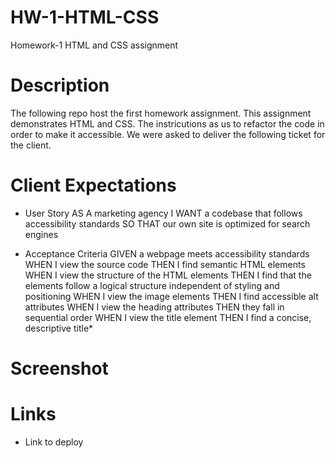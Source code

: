 # HW-1-HTML-CSS
Homework-1 HTML and CSS assignment
# Description 
The following repo host the first homework assignment. This assignment demonstrates HTML and CSS. The instricutions as us to refactor the code in order to make it accessible. We were asked to deliver the following ticket for the client. 

# Client Expectations

* User Story
AS A marketing agency
I WANT a codebase that follows accessibility standards
SO THAT our own site is optimized for search engines

* Acceptance Criteria
GIVEN a webpage meets accessibility standards
WHEN I view the source code
THEN I find semantic HTML elements
WHEN I view the structure of the HTML elements
THEN I find that the elements follow a logical structure independent of styling and positioning
WHEN I view the image elements
THEN I find accessible alt attributes
WHEN I view the heading attributes
THEN they fall in sequential order
WHEN I view the title element
THEN I find a concise, descriptive title*

# Screenshot

# Links 
* Link to deploy 


